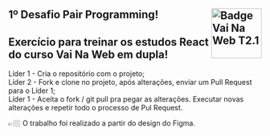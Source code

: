 ## 1º Desafio Pair Programming! <img src="https://i.ibb.co/QpLTKSz/badge-M2-T2.png" alt="Badge Vai Na Web T2.1" width="100" align="right">

## Exercício para treinar os estudos React do curso Vai Na Web em dupla!

Líder 1 - Cria o repositório com o projeto;\
Líder 2 - Fork e clone no projeto, após alterações, enviar um Pull Request para o Líder 1;\
Líder 1 - Aceita o fork / git pull pra pegar as alterações. Executar novas alterações e repetir todo o processo de Pul Request.

👉🏼 O trabalho foi realizado a partir do design do Figma.
